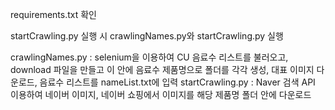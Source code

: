 requirements.txt 확인

startCrawling.py 실행 시 crawlingNames.py와 startCrawling.py 실행

crawlingNames.py : selenium을 이용하여 CU 음료수 리스트를 불러오고, download 파일을 만들고 이 안에 음료수 제품명으로 폴더를 각각 생성, 대표 이미지 다운로드, 음료수 리스트를 nameList.txt에 입력
startCrawling.py : Naver 검색 API 이용하여 네이버 이미지, 네이버 쇼핑에서 이미지를 해당 제품명 폴더 안에 다운로드
